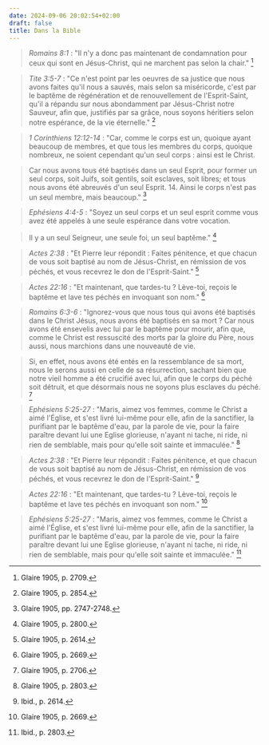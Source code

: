 ```yaml
---
date: 2024-09-06 20:02:54+02:00
draft: false
title: Dans la Bible
---
```





> *Romains 8:1* : "Il n'y a donc pas maintenant de condamnation pour ceux qui sont en Jésus-Christ, qui ne marchent pas selon la chair." [^1]

[^1]: Glaire 1905, p. 2709.

> *Tite 3:5-7* :  "Ce n'est point par les oeuvres de sa justice que nous avons faites qu'il nous a sauvés, mais selon sa miséricorde, c'est par le baptême de régénération et de renouvellement de l'Esprit-Saint, qu'il a répandu sur nous abondamment par Jésus-Christ notre Sauveur, afin que, justifiés par sa grâce, nous soyons héritiers selon notre espérance, de la vie éternelle." [^2]

[^2]: Glaire 1905, p. 2854.

> *1 Corinthiens 12:12-14* : "Car, comme le corps est un, quoique ayant beaucoup de membres, et que tous les membres du corps, quoique nombreux, ne soient cependant qu'un seul corps : ainsi est le Christ. 

> Car nous avons tous été baptisés dans un seul Esprit, pour former un seul corps, soit Juifs, soit gentils, soit esclaves, soit libres; et tous nous avons été abreuvés d'un seul Esprit. 14. Ainsi le corps n'est pas un seul membre, mais beaucoup." [^3]

[^3]: Glaire 1905, pp. 2747-2748.

> *Ephésiens 4:4-5* : "Soyez un seul corps et un seul esprit comme vous avez été appelés à une seule espérance dans votre vocation.

> Il y a un seul Seigneur, une seule foi, un seul baptême." [^4]

[^4]: Glaire 1905, p. 2800.

> *Actes 2:38* : "Et Pierre leur répondit : Faites pénitence, et que chacun de vous soit baptisé au nom de Jésus-Christ, en rémission de vos péchés, et vous recevrez le don de l'Esprit-Saint." [^5]

[^5]: Glaire 1905, p. 2614.

> *Actes 22:16* : "Et maintenant, que tardes-tu ? Lève-toi, reçois le baptême et lave tes péchés en invoquant son nom." [^6]

[^6]: Glaire 1905, p. 2669.

> *Romains 6:3-6* : "Ignorez-vous que nous tous qui avons été baptisés dans le Christ Jésus, nous avons été baptisés en sa mort ? Car nous avons été ensevelis avec lui par le baptême pour mourir, afin que, comme le Christ est ressuscité des morts par la gloire du Père, nous aussi, nous marchions dans une nouveauté de vie. 

> Si, en effet, nous avons été entés en la ressemblance de sa mort, nous le serons aussi en celle de sa résurrection, sachant bien que notre vieil homme a été crucifié avec lui, afin que le corps du péché soit détruit, et que désormais nous ne soyons plus esclaves du péché. [^7]

[^7]: Glaire 1905, p. 2706.

> *Ephésiens 5:25-27* : "Maris, aimez vos femmes, comme le Christ a aimé l'Église, et s'est livré lui-même pour elle, afin de la sanctifier, la purifiant par le baptême d'eau, par la parole de vie, pour la faire paraître devant lui une Eglise glorieuse, n'ayant ni tache, ni ride, ni rien de semblable, mais pour qu'elle soit sainte et immaculée." [^8]

[^8]: Glaire 1905, p. 2803.

> *Actes 2:38* : "Et Pierre leur répondit : Faites pénitence, et que chacun de vous soit baptisé au nom de Jésus-Christ, en rémission de vos péchés, et vous recevrez le don de l'Esprit-Saint." [^9]

[^9]: Ibid., p. 2614.

> *Actes 22:16* : "Et maintenant, que tardes-tu ? Lève-toi, reçois le baptême et lave tes péchés en invoquant son nom." [^10]

[^10]: Glaire 1905, p. 2669.

> *Ephésiens 5:25-27* : "Maris, aimez vos femmes, comme le Christ a aimé l'Église, et s'est livré lui-même pour elle, afin de la sanctifier, la purifiant par le baptême d'eau, par la parole de vie, pour la faire paraître devant lui une Eglise glorieuse, n'ayant ni tache, ni ride, ni rien de semblable, mais pour qu'elle soit sainte et immaculée." [^11]

[^11]: Ibid., p. 2803.


